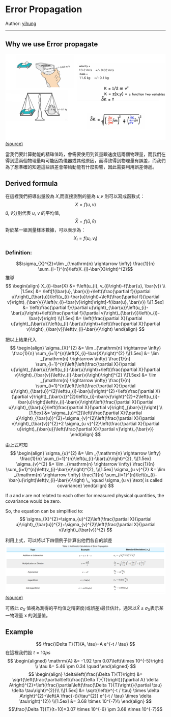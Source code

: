 # Error Propagation
Author: [yihung](johnsonlin0528.c@nycu.edu.tw)
_ _ _
## Why we use Error propagate
![](https://raw.githubusercontent.com/FemtoPhysics/Laboratory-note/main/src/Error%20Analysis%20Notes/img/snapshot.png)
[(source)](https://www.youtube.com/watch?v=V0ZRvvHfF0E)

當我們要計算動能的精確值時，會需要使用到質量跟速度這兩個物理量，而我們在得到這兩個物理量時可能因為儀器或其他原因，而導致得到物理量有誤差，而我們為了想準確的知道這些誤差會帶給動能有什麼影響，因此需要利用誤差傳遞。

## Derived formula
在這裡我們把導出量設為 $X$,而直接測到的量為 $u$,$v$ 則可以寫成函數式：
$$
X = f\left(u, v\right)
$$
$\bar{u}$, $\bar{v}$分別代表 $u$, $v$ 的平均值,
$$
\bar{X} = f\left(\bar{u}, \bar{v}\right)
$$
對於某一組測量樣本數據，可以表示為：
$$X_{i} = f\left(u_{i}, v_{i}\right)$$


### Definition:
$$\sigma_{X}^{2}=\lim _{\mathrm{n} \rightarrow \infty} \frac{1}{n} \sum_{i=1}^{n}\left(X_{i}-\bar{X}\right)^{2}$$
推導
$$
\begin{align}
X_{i}-\bar{X}
&=
  f\left(u_{i}, v_{i}\right)-f(\bar{u}, \bar{v})
\\[1.5ex]
&=
  \left[f(\bar{u}, \bar{v})+\left(\frac{\partial f}{\partial u}\right)_{\bar{u}}\left(u_{i}-\bar{u}\right)+\left(\frac{\partial f}{\partial v}\right)_{\bar{v}}\left(v_{i}-\bar{v}\right)\right]-f(\bar{u}, \bar{v})
\\[1.5ex]
&=
   \left(\frac{\partial f}{\partial u}\right)_{\bar{u}}\left(u_{i}-\bar{u}\right)+\left(\frac{\partial f}{\partial v}\right)_{\bar{v}}\left(v_{i}-\bar{v}\right)
\\[1.5ex]
&=
\left(\frac{\partial X}{\partial u}\right)_{\bar{u}}\left(u_{i}-\bar{u}\right)+\left(\frac{\partial X}{\partial v}\right)_{\bar{v}}\left(v_{i}-\bar{v}\right)
\end{align}
$$

把以上結果代入
$$
\begin{align}
\sigma_{X}^{2} &=
    \lim _{\mathrm{n} \rightarrow \infty} \frac{1}{n} \sum_{i=1}^{n}\left(X_{i}-\bar{X}\right)^{2}
\\[1.5ex]
&=
    \lim _{\mathrm{n} \rightarrow \infty} \frac{1}{n} \sum_{i=1}^{n}\left[\left(\frac{\partial X}{\partial u}\right)_{\bar{u}}\left(u_{i}-\bar{u}\right)+\left(\frac{\partial X}{\partial v}\right)_{\bar{v}}\left(v_{i}-\bar{v}\right)\right]^{2}
\\[1.5ex]
&=
\lim _{\mathrm{n} \rightarrow \infty} \frac{1}{n} \sum_{i=1}^{n}\left[\left(\frac{\partial X}{\partial u}\right)_{\bar{u}}^{2}\left(u_{i}-\bar{u}\right)^{2}+\left(\frac{\partial X}{\partial v}\right)_{\bar{v}}^{2}\left(v_{i}-\bar{v}\right)^{2}+2\left(u_{i}-\bar{u}\right)\left(v_{i}-\bar{v}\right)\left(\frac{\partial X}{\partial u}\right)_{\bar{u}}\left(\frac{\partial X}{\partial v}\right)_{\bar{v}}\right]
\\[1.5ex]
&=
  \sigma_{u}^{2}\left(\frac{\partial X}{\partial u}\right)_{\bar{u}}^{2}+\sigma_{v}^{2}\left(\frac{\partial X}{\partial v}\right)_{\bar{v}}^{2}+2 \sigma_{u v}^{2}\left(\frac{\partial X}{\partial u}\right)_{\bar{u}}\left(\frac{\partial X}{\partial v}\right)_{\bar{v}}
\end{align}
$$


由上式可知
$$
\begin{align}
\sigma_{u}^{2} &= 
	\lim _{\mathrm{n} \rightarrow \infty} \frac{1}{n} \sum_{i=1}^{n}\left(u_{i}-\bar{u}\right)^{2},
\\[1.5ex]
\sigma_{v}^{2} &=
	\lim _{\mathrm{n} \rightarrow \infty} \frac{1}{n} \sum_{i=1}^{n}\left(v_{i}-\bar{v}\right)^{2},
\\[1.5ex]
\sigma_{u v}^{2} &=
	\lim _{\mathrm{n} \rightarrow \infty} \frac{1}{n} \sum_{i=1}^{n}\left(u_{i}-\bar{u}\right)\left(v_{i}-\bar{v}\right)
	\,, \quad \sigma_{u v} \text{ is called covariance}
\end{align}
$$

If 𝑢 and 𝑣 are not related to each other for measured physical quantities, 
the covariance would be zero.

So, the equation can be simplified to:
$$
\sigma_{X}^{2}=\sigma_{u}^{2}\left(\frac{\partial X}{\partial u}\right)_{\bar{u}}^{2}+\sigma_{v}^{2}\left(\frac{\partial X}{\partial v}\right)_{\bar{v}}^{2}
$$

利用上式，可以將以下四個例子計算出他們各自的誤差
![](https://raw.githubusercontent.com/FemtoPhysics/Laboratory-note/main/src/Error%20Analysis%20Notes/img/example.png)
[(source)](https://chem.libretexts.org/Bookshelves/Analytical_Chemistry/Supplemental_Modules_(Analytical_Chemistry)/Quantifying_Nature/Significant_Digits/Propagation_of_Error)

可將此 $\sigma_{X}$ 值視為測得的平均值之精密度(或誤差)最佳估計。通常以$\bar{X} ± \sigma_{X}$表示某一物理量 x 的測量值。

## Example
$$
\frac{\Delta T}{T}(A, \tau)=A e^{-t / \tau}
$$在這裡我們設 $t=10 ps$
$$
\begin{aligned}
\mathrm{A} &= -1.92 \pm 0.07\left(\times 10^{-5}\right) \\
\tau &= 5.46 \pm 0.34 \quad
\end{aligned}
$$
$$
\begin{align}
\delta\left(\frac{\Delta T}{T}\right)
&=
  \sqrt{\left(\frac{\partial\left(\frac{\Delta T}{T}\right)}{\partial A} \delta A\right)^{2}+\left(\frac{\partial\left(\frac{\Delta T}{T}\right)}{\partial \tau} \delta \tau\right)^{2}}\\
\\[1.5ex]
&=
  \sqrt{\left(e^{-t / \tau} \times \delta A\right)^{2}+\left(A \frac{-t}{\tau^{2}} e^{-t / \tau} \times \delta \tau\right)^{2}}
\\[1.5ex]
&=
3.68 \times 10^{-7}\\
\end{align}
$$$$\frac{\Delta T}{T}(t=10)=3.07 \times 10^{-6} \pm 3.68 \times 10^{-7}$$
